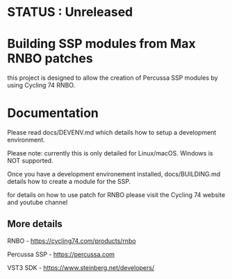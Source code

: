 # STATUS : Unreleased

# Building SSP modules from Max RNBO patches

this project is designed to allow the creation of Percussa SSP modules by using Cycling 74 RNBO.


# Documentation

Please read docs/DEVENV.md which details how to setup a development environment.

Please note: currently this is only detailed for Linux/macOS.
Windows is NOT supported.

Once you have a development environement installed, docs/BUILDING.md details how to create a module for the SSP.

for details on how to use patch for RNBO please visit the Cycling 74 website and youtube channel

## More details


RNBO - https://cycling74.com/products/rnbo

Percussa SSP - https://percussa.com

VST3 SDK - https://www.steinberg.net/developers/
